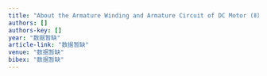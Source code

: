 ```yaml
---
title: "About the Armature Winding and Armature Circuit of DC Motor (Ⅱ) Armature Main Circuit [J]"
authors: []
authors-key: []
year: "数据暂缺"
article-link: "数据暂缺"
venue: "数据暂缺"
bibex: "数据暂缺"
---
```

